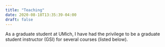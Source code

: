 ```yaml
---
title: "Teaching"
date: 2020-08-18T13:35:39-04:00
draft: false
---
```


As a graduate student at UMich, I have had the privilege to be a graduate
student instructor (GSI) for several courses (listed below).
